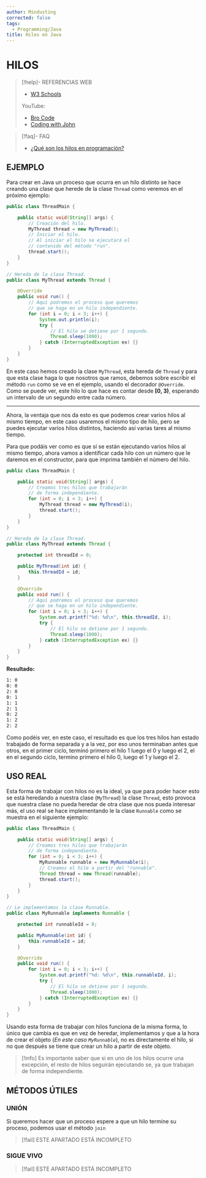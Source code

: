 ```yaml
---
author: Mindusting
corrected: false
tags:
  - Programming/Java
title: Hilos en Java
---
```


# HILOS

> [!help]- REFERENCIAS WEB
> - [W3 Schools](https://www.w3schools.com/java/java_threads.asp)
>
> YouTube:
> - [Bro Code](https://youtu.be/J09TLPgwd0Y)
> - [Coding with John](https://youtu.be/r_MbozD32eo)

> [!faq]- FAQ
> - [¿Qué son los hilos en programación?](../pc/pc_thread.md)

## EJEMPLO

Para crear en Java un proceso que ocurra en un hilo distinto se hace creando una clase que herede de la clase `Thread` como veremos en el próximo ejemplo:

```java
public class ThreadMain {

    public static void(String[] args) {
        // Creación del hilo.
        MyThread thread = new MyThread();
        // Iniciar el hilo.
        // Al iniciar el hilo se ejecutará el
        // contenido del método "run".
        thread.start();
    }
}
```

```java
// Hereda de la clase Thread.
public class MyThread extends Thread {

    @Override
    public void run() {
        // Aquí podremos el proceso que queremos
        // que se haga en un hilo independiente.
        for (int i = 0; i < 3; i++) {
            System.out.println(i);
            try {
                // El hilo se detiene por 1 segundo.
                Thread.sleep(1000);
            } catch (InterruptedException ex) {}
        }
    }
}
```

En este caso hemos creado la clase `MyThread`, esta hereda de `Thread` y para que esta clase haga lo que nosotros que ramos, debemos sobre escribir el método `run` como se ve en el ejemplo, usando el decorador `@Override`. Como se puede ver, este hilo lo que hace es contar desde **\[0, 3)**, esperando un intervalo de un segundo entre cada número.

---

Ahora, la ventaja que nos da esto es que podemos crear varios hilos al mismo tiempo, en este caso usaremos el mismo tipo de hilo, pero se puedes ejecutar varios hilos distintos, haciendo así varias tares al mismo tiempo.

Para que podáis ver como es que sí se están ejecutando varios hilos al mismo tiempo, ahora vamos a identificar cada hilo con un número que le daremos en el constructor, para que imprima también el número del hilo.

```java
public class ThreadMain {

    public static void(String[] args) {
        // Creamos tres hilos que trabajarán
        // de forma independiente.
        for (int = 0; i < 3; i++) {
            MyThread thread = new MyThread(i);
            thread.start();
        }
    }
}
```

```java
// Hereda de la clase Thread.
public class MyThread extends Thread {

    protected int threadId = 0;

    public MyThread(int id) {
        this.threadId = id;
    }

    @Override
    public void run() {
        // Aquí podremos el proceso que queremos
        // que se haga en un hilo independiente.
        for (int i = 0; i < 3; i++) {
            System.out.printf("%d: %d\n", this.threadId, i);
            try {
                // El hilo se detiene por 1 segundo.
                Thread.sleep(1000);
            } catch (InterruptedException ex) {}
        }
    }
}
```

**Resultado:**
```txt
1: 0
0: 0
2: 0
0: 1
1: 1
2: 1
0: 2
1: 2
2: 2
```

Como podéis ver, en este caso, el resultado es que los tres hilos han estado trabajado de forma separada y a la vez, por eso unos terminaban antes que otros, en el primer ciclo, terminó primero el hilo 1 luego el 0 y luego el 2, el en el segundo ciclo, termino primero el hilo 0, luego el 1 y luego el 2.

## USO REAL

Esta forma de trabajar con hilos no es la ideal, ya que para poder hacer esto se está heredando a nuestra clase (`MyThread`) la clase `Thread`, esto provoca que nuestra clase no pueda heredar de otra clase que nos pueda interesar más, el uso real se hace implementando le la clase `Runnable` como se muestra en el siguiente ejemplo:

```java
public class ThreadMain {

    public static void(String[] args) {
        // Creamos tres hilos que trabajarán
        // de forma independiente.
        for (int = 0; i < 3; i++) {
            MyRunnable runnable = new MyRunnable(i);
            // Creamos el hile a partir del "runnable".
            Thread thread = new Thread(runnable);
            thread.start();
        }
    }
}
```

```java
// Le implementamos la clase Runnable.
public class MyRunnable implements Runnable {

    protected int runnableId = 0;

    public MyRunnable(int id) {
        this.runnableId = id;
    }

    @Override
    public void run() {
        for (int i = 0; i < 3; i++) {
            System.out.printf("%d: %d\n", this.runnableId, i);
            try {
                // El hilo se detiene por 1 segundo.
                Thread.sleep(1000);
            } catch (InterruptedException ex) {}
        }
    }
}
```

Usando esta forma de trabajar con hilos funciona de la misma forma, lo único que cambia es que en vez de heredar, implementamos y que a la hora de crear el objeto (*En este caso `MyRunnable`*), no es directamente el hilo, si no que después se tiene que crear un hilo a partir de este objeto.

> [!info]
> Es importante saber que si en uno de los hilos ocurre una excepción, el resto de hilos seguirán ejecutando se, ya que trabajan de forma independiente.

## MÉTODOS ÚTILES

### UNIÓN

Si queremos hacer que un proceso espere a que un hilo termine su proceso, podemos usar el método `join`

> [!fail] ESTE APARTADO ESTÁ INCOMPLETO

### SIGUE VIVO

> [!fail] ESTE APARTADO ESTÁ INCOMPLETO
